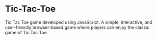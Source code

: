 # Tic-Tac-Toe
Tic Tac Toe game developed using JavaScript. A simple, interactive, and user-friendly browser-based game where players can enjoy the classic game of Tic Tac Toe.

